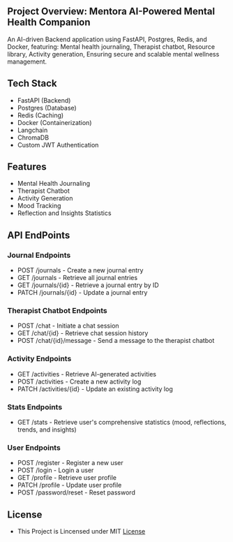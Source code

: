 ## <a name="description">Project Overview: Mentora AI-Powered Mental Health Companion</a>

An AI-driven Backend application using FastAPI, Postgres, Redis, and Docker, featuring:
Mental health journaling,
Therapist chatbot,
Resource library,
Activity generation,
Ensuring secure and scalable mental wellness management.

## <a name="tech-stack">Tech Stack</a>

- FastAPI (Backend)
- Postgres (Database)
- Redis (Caching)
- Docker (Containerization)
- Langchain
- ChromaDB
- Custom JWT Authentication

## <a name="features">Features</a>

- Mental Health Journaling
- Therapist Chatbot
- Activity Generation
- Mood Tracking
- Reflection and Insights Statistics

## <a name="endpoints">API EndPoints</a>

### Journal Endpoints

- POST /journals - Create a new journal entry
- GET /journals - Retrieve all journal entries
- GET /journals/{id} - Retrieve a journal entry by ID
- PATCH /journals/{id} - Update a journal entry

### Therapist Chatbot Endpoints

- POST /chat - Initiate a chat session
- GET /chat/{id} - Retrieve chat session history
- POST /chat/{id}/message - Send a message to the therapist chatbot

### Activity Endpoints

- GET /activities - Retrieve AI-generated activities
- POST /activities - Create a new activity log
- PATCH /activities/{id} - Update an existing activity log

### Stats Endpoints

- GET /stats - Retrieve user's comprehensive statistics (mood, reflections, trends, and insights)

### User Endpoints

- POST /register - Register a new user
- POST /login - Login a user
- GET /profile - Retrieve user profile
- PATCH /profile - Update user profile
- POST /password/reset - Reset password

## License

- This Project is Lincensed under MIT <a href="https://opensource.org/licenses/MIT">License</a>
